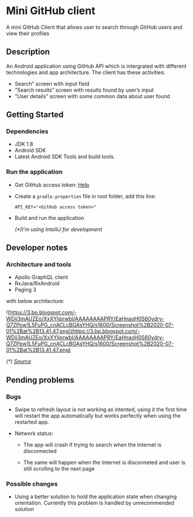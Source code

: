 

# Mini GitHub client

A mini GitHub Client that allows user to search through GitHub users and view their profiles

## Description

An Android application using GitHub API which is intergrated with different technologies and app architecture. The client has these activities:

* Search” screen with input field
* “Search results” screen with results found by user’s input
* “User details” screen with some common data about user found

## Getting Started

### Dependencies

- JDK 1.8
- Android SDK
- Latest Android SDK Tools and build tools.

### Run the application

- Get GitHub access token: [Help](https://docs.github.com/en/github/authenticating-to-github/keeping-your-account-and-data-secure/creating-a-personal-access-token)

- Create a `gradle.properties` file in root folder, add this line:

  ```
  API_KEY="<GitHub access token>"
  ```

* Build and run the application

  *(\*)I'm using IntelliJ for development*

## Developer notes

### Architecture and tools

- Apollo GraphQL client
- RxJava/RxAndroid
- Paging 3

with below architecture:

![https://3.bp.blogspot.com/-WDij3mAUZEo/XxXYliprwbI/AAAAAAAAPRY/EaHnaoH0S60ydry-Q7ZPpw1L5FuPG_cnACLcBGAsYHQ/s1600/Screenshot%2B2020-07-01%2Bat%2B13.41.47.png](https://3.bp.blogspot.com/-WDij3mAUZEo/XxXYliprwbI/AAAAAAAAPRY/EaHnaoH0S60ydry-Q7ZPpw1L5FuPG_cnACLcBGAsYHQ/s1600/Screenshot%2B2020-07-01%2Bat%2B13.41.47.png)

*(\*)  [Source](https://android-developers.googleblog.com/2020/07/getting-on-same-page-with-paging-3.html)*

## Pending problems

### Bugs

* Swipe to refresh layout is not working as intented, using it the first time will restart the app automatically but works perfectly when using the restarted app.

* Network status:

  * The app will crash if trying to search when the Internet is disconnected

  * The same will happen when the Internet is disconneted and user is still scrolling to the next page

### Possible changes

* Using a better solution to hold the application state when changing orientation. Currently this problem is handled by unrecommended solution